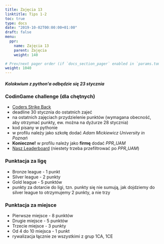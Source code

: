 ```yaml
---
title: Zajęcia 13
linktitle: Tips 1-2
toc: true
type: docs
date: "2019-10-02T00:00:00+01:00"
draft: false
menu:
  ppr:
    name: Zajęcia 13
    parent: Zajęcia
    weight: 140

# Prev/next pager order (if `docs_section_pager` enabled in `params.toml`)
weight: 1040
---
```

##### Kolokwium z python'a odbędzie się 23 stycznia
### CodinGame challenge (dla chętnych)
* [Coders Strike Back](https://www.codingame.com/ide/puzzle/coders-strike-back)
* deadline 30 stycznia do ostatnich zajeć
* na ostatnich zajęciach przydzielenie punktów (wymagana obecność, aby otrzymać punkty, ew. można na dyżurze 28 stycznia)
* kod pisany w pythonie
* w profilu należy jako szkołę dodać _Adam Mickiewicz University in Poznań_
* __Konieczne!__ w profilu należy jako __firmę__ dodać _PPR_UAM_
* [Nasz Leaderboard](https://www.codingame.com/multiplayer/bot-programming/coders-strike-back/leaderboard?column=keyword&value=Adam%20Mickiewicz) (niestety trzeba przefiltrować po _PPR_UAM_)

### Punktacja za ligę
* Bronze league - 1 punkt
* Silver league - 2 punkty
* Gold league - 5 punktów
* punkty za dotarcie do ligi, tzn. punkty się nie sumują, jak dojdziemy do silver league to otrzymujemy 2 punkty, a nie trzy

### Punktacja za miejsce
* Pierwsze miejsce - 8 punktów
* Drugie miejsce - 5 punktów
* Trzecie miejsce - 3 punkty
* Od 4 do 10 miejsca - 1 punkt
* rywalizacja łącznie ze wszystkimi z grup 1CA, 1CE
